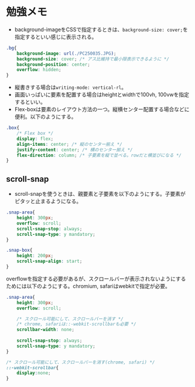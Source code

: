 # 勉強メモ  
* background-imageをCSSで指定するときは、`background-size: cover;`を指定するといい感じに表示される。  
```css
.bg{
    background-image: url(./PC250035.JPG);
    background-size: cover; /* アス比維持で最小限表示できるように */
    background-position: center;
    overflow: hidden;
}
```
* 縦書きする場合は`writing-mode: vertical-rl`。  
* 画面いっぱいに要素を配置する場合はheightとwidthで100vh, 100vwを指定するといい。  
* Flex-boxは要素のレイアウト方法の一つ。縦横センター配置する場合などに便利。以下のようにする。  
```css
.box{
    /* Flex box */
    display: flex;
    align-items: center; /* 縦のセンター揃え */
    justify-content: center; /* 横のセンター揃え */
    flex-direction: column; /* 子要素を縦で並べる。rowだと横並びになる */
}
```

## scroll-snap  
* scroll-snapを使うときは、親要素と子要素を以下のようにする。子要素がピタッと止まるようになる。    
```css
.snap-area{
    height: 300px;
    overflow: scroll;
    scroll-snap-stop: always;
    scroll-snap-type: y mandatory;
}

.snap-box{
    height: 200px;
    scroll-snap-align: start;
}
```  
  
overflowを指定する必要があるが、スクロールバーが表示されないようにするためには以下のようにする。chromium, safariはwebkitで指定が必要。  
```css
.snap-area{
    height: 300px;
    overflow: scroll;

    /* スクロール可能にして、スクロールバーを消す */
    /* chrome, safariは::-webkit-scrollbarも必要 */
    scrollbar-width: none; 
    
    scroll-snap-stop: always;
    scroll-snap-type: y mandatory;
}

/* スクロール可能にして、スクロールバーを消す(chrome, safari) */
::-webkit-scrollbar{
    display:none;
}
```